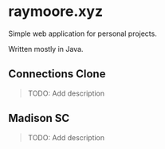 # raymoore.xyz

Simple web application for personal projects.

Written mostly in Java.

## Connections Clone

> TODO: Add description

## Madison SC

> TODO: Add description
